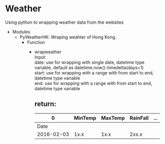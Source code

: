 # Weather
Using python to wrapping weather data from the websites

- Modules
  - PyWeatherHK: Wraping weahter of Hong Kong.
    - Function
      - wrapweather </br>
        Input: </br>
        date: use for wrapping with single date, datetime type variable, default as datetime.now()-timedelta(days=1) </br>
        start: use for wrapping with a range with from start to end, datetime type variable </br>
        end: use for wrapping with a range with from start to end, datetime type variable </br>
        
        return: </br>
        --------------------------------------
        |0      |MinTemp|MaxTemp|RainFall|...|
        |-------|-------|-------|--------|---|
        |Date   |       |       |        |   |
        |2016-02-03|1x.x| 1x.x  | 2xx.x  |   |
        
